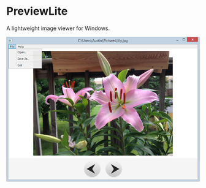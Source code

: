 # PreviewLite
A lightweight image viewer for Windows.

![](https://github.com/Salgat/PreviewLite/blob/master/doc/screenshot.PNG)
